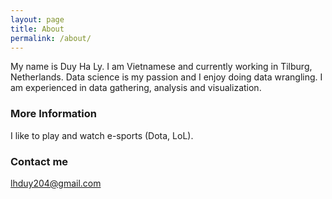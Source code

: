 ```yaml
---
layout: page
title: About
permalink: /about/
---
```


My name is Duy Ha Ly. I am Vietnamese and currently working in Tilburg, Netherlands. Data science is my passion and I enjoy doing data wrangling. I am experienced in data gathering, analysis and visualization.

### More Information

I like to play and watch e-sports (Dota, LoL).

### Contact me

[lhduy204@gmail.com](mailto:lhduy204@gmail.com)
